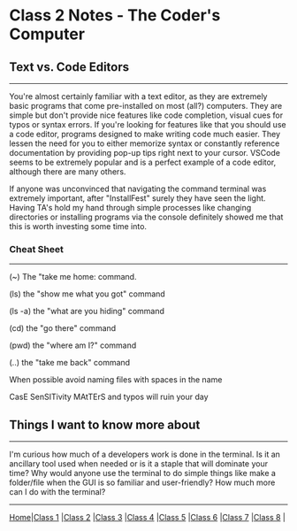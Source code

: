# Class 2 Notes - The Coder's Computer

## Text vs. Code Editors

---
You're almost certainly familiar with a text editor, as they are extremely basic programs that come pre-installed on most (all?) computers. They are simple but don't provide nice features like code completion, visual cues for typos or syntax errors. If you're looking for features like that you should use a code editor, programs designed to make writing code much easier. They lessen the need for you to either memorize syntax or constantly reference documentation by providing pop-up tips right next to your cursor. VSCode seems to be extremely popular and is a perfect example of a code editor, although there are many others.

If anyone was unconvinced that navigating the command terminal was extremely important, after "InstallFest" surely they have seen the light. Having TA's hold my hand through simple processes like changing directories or installing programs via the console definitely showed me that this is worth investing some time into.

### Cheat Sheet

---
(~) The "take me home: command.

(ls) the "show me what you got" command

(ls -a) the "what are you hiding" command

(cd) the "go there" command

(pwd) the "where am I?" command

(..) the "take me back" command

When possible avoid naming files with spaces in the name

CasE SenSITivity MAtTErS and typos will ruin your day

## Things I want to know more about

---
I'm curious how much of a developers work is done in the terminal. Is it an ancillary tool used when needed or is it a staple that will dominate your time? Why would anyone use the terminal to do simple things like make a folder/file when the GUI is so familiar and user-friendly? How much more can I do with the terminal?

---

[Home](/reading-notes)|[Class 1](class1) |[Class 2](class2) |[Class 3](class3) |[Class 4](class4) |[Class 5](class5) |[Class 6](class6) |[Class 7](class7) |[Class 8](class8) |

